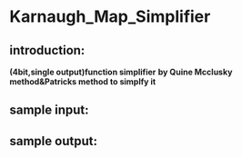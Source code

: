 # Karnaugh_Map_Simplifier

## introduction:
**(4bit,single output)function simplifier**
**by Quine Mcclusky method&Patricks method to simplfy it**

## sample input:

## sample output:

